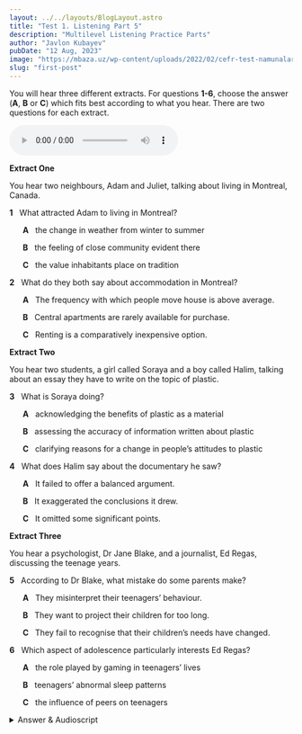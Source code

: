 ```yaml
---
layout: ../../layouts/BlogLayout.astro
title: "Test 1. Listening Part 5"
description: "Multilevel Listening Practice Parts"
author: "Javlon Kubayev"
pubDate: "12 Aug, 2023"
image: "https://mbaza.uz/wp-content/uploads/2022/02/cefr-test-namunalari.png"
slug: "first-post"
---
```

 
 
You will hear three different extracts. For questions **1-6**, choose the answer (**A**, **B** or **C**) which fits best according to what you hear. There are two questions for each extract.


<audio src="https://englishpracticetest.net/wp-content/uploads/2021/11/cae-practice-listening-test-01-part-1.mp3" controls></audio>



**Extract One**

You hear two neighbours, Adam and Juliet, talking about living in Montreal, Canada.

**1**   What attracted Adam to living in Montreal?

      **A**   the change in weather from winter to summer

      **B**   the feeling of close community evident there

      **C**   the value inhabitants place on tradition

**2**   What do they both say about accommodation in Montreal?

      **A**   The frequency with which people move house is above average.

      **B**   Central apartments are rarely available for purchase.

      **C**   Renting is a comparatively inexpensive option.

**Extract Two**

You hear two students, a girl called Soraya and a boy called Halim, talking about an essay they have to write on the topic of plastic.

**3**   What is Soraya doing?

      **A**   acknowledging the benefits of plastic as a material

      **B**   assessing the accuracy of information written about plastic

      **C**   clarifying reasons for a change in people’s attitudes to plastic

**4**   What does Halim say about the documentary he saw?

      **A**   It failed to offer a balanced argument.

      **B**   It exaggerated the conclusions it drew.

      **C**   It omitted some significant points.

**Extract Three**

You hear a psychologist, Dr Jane Blake, and a journalist, Ed Regas, discussing the teenage years.

**5**   According to Dr Blake, what mistake do some parents make?

      **A**   They misinterpret their teenagers’ behaviour.

      **B**   They want to project their children for too long.

      **C**   They fail to recognise that their children’s needs have changed.

**6**   Which aspect of adolescence particularly interests Ed Regas?

      **A**   the role played by gaming in teenagers’ lives

      **B**   teenagers’ abnormal sleep patterns

      **C**   the influence of peers on teenagers

<details>
<summary>Answer & Audioscript</summary>


**1 A**   B: Adam says he now has good friends in the community, but he doesn’t say this is what attracted him to Montreal. C: He mentions that he and his family love celebrating Canada Day, but he doesn’t say anything about the value other inhabitants put on celebrating that tradition.

**2 C**   A: Although they both mention people who are moving away from their street, neither of them comments on the frequency with which people move house in Montreal. B: Only Juliet mentions that her sister would like to live in the city centre.

**3 A**   B: Soraya says the opinions expressed in the press and journals now are very diﬀerent from earlier ones, but she doesn’t comment on their accuracy. C: She doesn’t attempt to explain or clarify why people have changed their opinions.

**4 B**   A: Halim expresses the opposite opinion: ‘it did go into the pros and cons of the uses of plastic’. C: He also says that the documentary covered the significant points: ‘it covered the main ideas we’d discussed in class’.

**5 B**   A: Jane says parents cope well with their teenage children’s moods, which suggests they do understand them. C: She also suggests that parents do recognise that their children’s needs have changed because they adapt to giving more emotional support.

**6 A**   B: Ed mentions that his son is reluctant to wake up before ten, but this is not what particularly interests him. C: Although he is keen for his son to have a good circle of friends, he doesn’t say that he’s particularly interested in the influence of peers on teenagers.

**_Audioscript_**

**_Extract One_**

_Juliet_: Hi, Adam. How are you finding living in Montreal?

_Adam_: Hi, Juliet. It’s a great city and I’ve got some good buddies now, guys who live on our street and work colleagues. Are you going to the street party to celebrate Canada Day?

_Juliet_: You bet. It’s a real important thing for me and my family; celebrating it is an annual ritual for us.

_Adam_: I’ll see you there then; it’s going to be a beautiful day. That sudden shift from biting cold gales to beautifully balmy evenings when you can sit outside in a T-shirt until midnight is what drew me to Montreal. It’s awesome!

_Juliet_: I know what you mean. So are you staying on in your apartment? I think you said you only leased it for a year?

_Adam_: Yeah. It makes sense to rent in Montreal – you don’t have to fork out a fortune for a place downtown.

_Juliet_: You can get a deal because there’s so much on the market.

_Adam_: And getting a place of my own is, well, financially out of the question. But quite a few people on our street are moving out, right?

_Juliet_: Yeah, like my sister’s moving again. She wants to be more in the centre.

_Adam_: Oh, OK.

**_Extract Two_**

_Halim_: Hi, Soraya, how are you getting on with your essay on plastic?

_Soraya_: Hi, Halim. Well, the background reading’s fascinating. OK, there’s been a complete U-turn in the views expressed in journals and even in the popular press in recent years. But actually, when I read about the 1950s, I get that at that time plastic was seen as revolutionary. You could make anything from it, from bottles to roofs; it was so strong and durable. What was not to like? Whereas now, it’s seen as a real threat to the planet.

_Halim_: Yeah. I’ve read a couple of really thought-provoking articles and I watched the documentary our tutor recommended, you know the one called _Plastic Madness_.

_Soraya_: Oh yeah, any good?

_Halim_: Wildly over-dramatic at the end, in my view. To be fair, it did go into the pros and cons of the uses of plastic, and it covered the main ideas we’d discussed in class, but _to close with statements like Most species of fish will be extinct within ten years was way over the top_.

_Soraya_: And did it go into issues like plastic causing air pollution?

_Halim_: It did, yeah.

**_Extract Three_**

_Ed_: So, Jane, I’m the parent of a sixteen-year-old, Max, and my wife and I are constantly wondering if we’re doing the right thing.

_Jane_: The teenage years are critical in human development, Ed. Parents are programmed to care for their child, but in evolutionary terms, the infant must develop, mature and eventually separate from them. And although the majority of parents cope admirably with their child becoming a monosyllabic and at times diﬀicult teenager, few know when to let go. At the same time, parents do generally adapt well to having to provide more emotional support than physical support.

_Ed_: With Max, we’re going through things like, he seems reluctant to wake up before ten.

_Jane_: Some schools have changed their timetable to take into account the fact that teenagers perform better later in the day.

_Ed_: Not his, unfortunately. The good thing is Max and I are both seriously into gaming and I’m fascinated by how so many games promote universal values like hard work pays oﬀ, collaboration works better than confrontation and thinking things through is to be admired. I encourage Max to invite his mates round to our house because I want him to build up a circle of good friends who share common interests.
</details>
